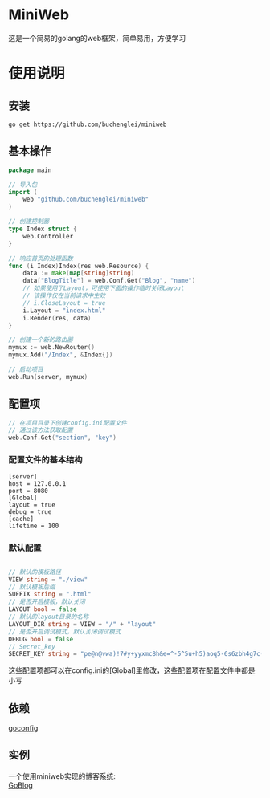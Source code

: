 MiniWeb
=====
这是一个简易的golang的web框架，简单易用，方便学习

# 使用说明

## 安装
```
go get https://github.com/buchenglei/miniweb
```
## 基本操作
```go
package main

// 导入包
import (
	web "github.com/buchenglei/miniweb"
)

// 创建控制器
type Index struct {
	web.Controller
}

// 响应首页的处理函数
func (i Index)Index(res web.Resource) {
	data := make(map[string]string)
	data["BlogTitle"] = web.Conf.Get("Blog", "name")
	// 如果使用了Layout，可使用下面的操作临时关闭Layout
	// 该操作仅在当前请求中生效
	// i.CloseLayout = true
	i.Layout = "index.html"
	i.Render(res, data)
}

// 创建一个新的路由器
mymux := web.NewRouter()
mymux.Add("/Index", &Index{})

// 启动项目
web.Run(server, mymux)
```

## 配置项
```go
// 在项目目录下创建config.ini配置文件
// 通过该方法获取配置
web.Conf.Get("section", "key")
```
### 配置文件的基本结构

	[server]
	host = 127.0.0.1
	port = 8080
	[Global]
	layout = true
	debug = true
	[cache]
	lifetime = 100
	

### 默认配置
```go

// 默认的模板路径
VIEW string = "./view"
// 默认模板后缀
SUFFIX string = ".html"
// 是否开启模板，默认关闭
LAYOUT bool = false
// 默认的layout目录的名称
LAYOUT_DIR string = VIEW + "/" + "layout"
// 是否开启调试模式，默认关闭调试模式
DEBUG bool = false
// Secret_key
SECRET_KEY string = "pe@n@vwa)!7#y+yyxmc8h&e=^-5^5u+h5)aoq5-6s6zbh4g7c("

```
这些配置项都可以在config.ini的[Global]里修改，这些配置项在配置文件中都是小写

## 依赖
[goconfig](http://github.com/Unknwon/goconfig)

## 实例
一个使用miniweb实现的博客系统:<br>
[GoBlog](https://github.com/buchenglei/goBlog)